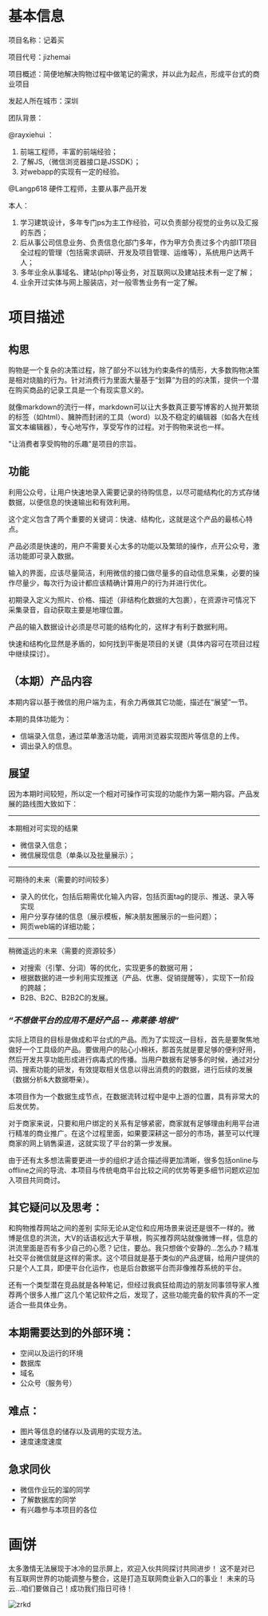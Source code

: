 # 基本信息
项目名称：记着买

项目代号：jizhemai

项目概述：简便地解决购物过程中做笔记的需求，并以此为起点，形成平台式的商业项目

发起人所在城市：深圳

团队背景：

@rayxiehui ：
1. 前端工程师，丰富的前端经验；
2. 了解JS,（微信浏览器接口是JSSDK）；
3. 对webapp的实现有一定的经验。

@Langp618
硬件工程师，主要从事产品开发

本人：
1. 学习建筑设计，多年专门ps为主工作经验，可以负责部分视觉的业务以及汇报的东西；
2. 后从事公司信息业务、负责信息化部门多年，作为甲方负责过多个内部IT项目全过程的管理（包括需求调研、开发及项目管理、运维等），系统用户达两千人；
3. 多年业余从事域名、建站(php)等业务，对互联网以及建站技术有一定了解；
4. 业余开过实体与网上服装店，对一般零售业务有一定了解。


# 项目描述

## 构思

购物是一个复杂的决策过程，除了部分不以钱为约束条件的情形，大多数购物决策是相对烧脑的行为。针对消费行为里面大量基于“划算”为目的的决策，提供一个潜在购买商品的记录工具是一个有现实意义的。

就像markdown的流行一样，markdown可以让大多数真正要写博客的人抛开繁琐的标签（如html）、臃肿而封闭的工具（word）以及不稳定的编辑器（如各大在线富文本编辑器），专心地写作，享受写作的过程。对于购物来说也一样。

"让消费者享受购物的乐趣"是项目的宗旨。

## 功能

利用公众号，让用户快速地录入需要记录的待购信息，以尽可能结构化的方式存储数据，以便信息的快速输出和有效利用。

这个定义包含了两个重要的关键词：快速、结构化，这就是这个产品的最核心特点。

产品必须是快速的，用户不需要关心太多的功能以及繁琐的操作，点开公众号，激活功能即可录入数据。

输入的界面，应该尽量简洁，利用微信的接口做尽量多的自动信息采集，必要的操作尽量少，每次行为设计都应该精确计算用户的行为并进行优化。

初期录入定义为照片、价格、描述（非结构化数据的大包裹），在资源许可情况下采集录音，自动获取主要是地理位置。

产品的输入数据设计必须是尽可能的结构化的，这样才有利于数据利用。

快速和结构化显然是矛盾的，如何找到平衡是项目的关键（具体内容可在项目过程中继续探讨）。


## （本期）产品内容

本期内容以基于微信的用户端为主，有余力再做其它功能，描述在“展望”一节。

本期的具体功能为：

- 信端录入信息，通过菜单激活功能，调用浏览器实现图片等信息的上传。
- 调出录入的信息。


## 展望

因为本期时间较短，所以定一个相对可操作可实现的功能作为第一期内容。产品发展的路线图大致如下：


------------------------
本期相对可实现的结果

- 微信录入信息；
- 微信展现信息（单条以及批量展示）；

------------------------
可期待的未来（需要的时间较多）

- 录入的优化，包括后期需优化输入内容，包括页面tag的提示、推送、录入等实现
- 用户分享存储的信息（展示模板，解决朋友圈展示的一些问题）；
- 网页web端的详细功能；

------------------------
稍微遥远的未来（需要的资源较多）

- 对搜索（引擎、分词）等的优化，实现更多的数据可用； 
- 根据数据的进一步利用实现推送（产品、优惠、促销提醒等），实现下一阶段的跨越；
- B2B、B2C、B2B2C的发展。

### *“不想做平台的应用不是好产品 -- 弗莱德·培根”*

实际上项目的目标是做成和平台式的产品。而为了实现这一目标，首先是要聚焦地做好一个工具级的产品。要做用户的贴心小棉袄，那首先就是要足够的便利好用，然后开发共享功能形成进行病毒式的传播。当用户数据有足够多的时候，通过对分词、搜索功能的研发，有效提取相关信息以得出消费的的数据，进行后续的发展（数据分析&大数据嘢亲）。

本项目作为一个数据生成节点，在数据流转过程中是中上游的位置，具有非常大的后发优势。

对于商家来说，只要和用户绑定的关系有足够紧密，商家就有足够理由利用平台进行精准的商业推广。在这个过程里面，如果要深耕这一部分的市场，甚至可以代理商家的网上销售渠道，这就实现了平台的第一步发展。

由于还有太多想法需要更进一步的组织才适合描述得更加清晰，很多包括online与offline之间的导流、本项目与传统电商平台比较之间的优势等更多细节问题欢迎加入项目共同商讨。

## 其它疑问以及思考：
和购物推荐网站之间的差别
实际无论从定位和应用场景来说还是很不一样的。微博是信息的洪流，大V的话语权远大于草根，购买推荐网站就像微博一样，信息的洪流里面是否有多少自己的心愿？记住，要怂。我只想做个安静的...怎么办？精准社交平台微信就是这样的需求。这个项目就是基于类似的产品逻辑，给用户提供的只是个人工具，即便平台化运作，也是后台数据平台而非像推荐系统的平台。

还有一个类型潜在竞品就是各种笔记，但经过我疯狂给周边的朋友同事领导家人推荐两个很多人推广这几个笔记软件之后，发现了，这些功能完备的软件真的不一定适合一些具体业务。

## 本期需要达到的外部环境：
- 空间以及运行的环境
- 数据库
- 域名
- 公众号（服务号）

## 难点：
- 图片等信息的储存以及调用的实现方法。
- 速度速度速度

## 急求同伙
- 微信作业玩的溜的同学
- 了解数据库的同学
- 有兴趣参与本项目的各位

# 画饼
太多激情无法展现于冰冷的显示屏上，欢迎入伙共同探讨共同进步！
这不是对已有互联网世界的功能调整与整合，这是打造互联网商业新入口的事业！
未来的马云...咱们要做自己！成功我们指日可待！ 

![zrkd](https://cloud.githubusercontent.com/assets/8110519/11532201/4c0220b0-993d-11e5-8f40-7d64cdfc346d.jpg)

